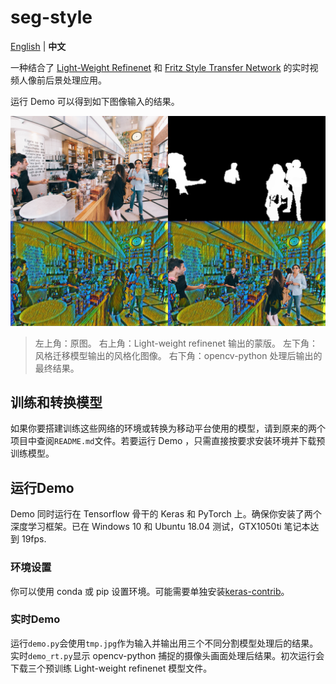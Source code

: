 # seg-style

[English](./README.md) | **中文**

一种结合了 [Light-Weight Refinenet](https://github.com/DrSleep/light-weight-refinenet) 和 [Fritz Style Transfer Network](https://github.com/fritzlabs/fritz-models/tree/master/style_transfer) 的实时视频人像前后景处理应用。 

运行 Demo 可以得到如下图像输入的结果。

![结果](./img/rf_lw50_person_result.jpg "结果")

>左上角：原图。 右上角：Light-weight refinenet 输出的蒙版。 左下角：风格迁移模型输出的风格化图像。 右下角：opencv-python 处理后输出的最终结果。

## 训练和转换模型

如果你要搭建训练这些网络的环境或转换为移动平台使用的模型，请到原来的两个项目中查阅`README.md`文件。若要运行 Demo ，只需直接按要求安装环境并下载预训练模型。

## 运行Demo

Demo 同时运行在 Tensorflow 骨干的 Keras 和 PyTorch 上。确保你安装了两个深度学习框架。已在 Windows 10 和 Ubuntu 18.04 测试，GTX1050ti 笔记本达到 19fps.

### 环境设置

你可以使用 conda 或 pip 设置环境。可能需要单独安装[keras-contrib](https://github.com/keras-team/keras-contrib)。

### 实时Demo

运行`demo.py`会使用`tmp.jpg`作为输入并输出用三个不同分割模型处理后的结果。实时`demo_rt.py`显示 opencv-python 捕捉的摄像头画面处理后结果。初次运行会下载三个预训练 Light-weight refinenet 模型文件。
